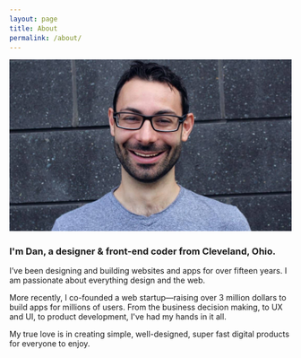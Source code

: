 ```yaml
---
layout: page
title: About
permalink: /about/
---
```


![This is me!](/img/about/dan-klammer.jpg)

### **I'm Dan, a designer &amp; front-end coder from Cleveland, Ohio.**

I’ve been designing and building websites and apps for over fifteen years. I am passionate about everything design and the web.

More recently, I co-founded a web startup&mdash;raising over 3 million dollars to build apps for millions of users. From the business decision making, to UX and UI, to product development, I've had my hands in it all.

My true love is in creating simple, well-designed, super fast digital products for everyone to enjoy.